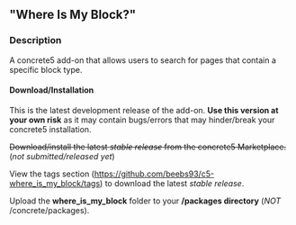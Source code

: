 ## "Where Is My Block?"

### Description
A concrete5 add-on that allows users to search for pages that contain a specific block type.

#### Download/Installation
This is the latest development release of the add-on. <strong>Use this version at your own risk</strong> as it may contain bugs/errors that may hinder/break your concrete5 installation.

<del>Download/install the latest <em>stable release</em> from the concrete5 Marketplace.</del>(<em>not submitted/released yet</em>)

View the tags section (https://github.com/beebs93/c5-where_is_my_block/tags) to download the latest <em>stable release</em>.

Upload the <strong>where_is_my_block</strong> folder to your <strong>/packages directory</strong> (<em>NOT</em> /concrete/packages).